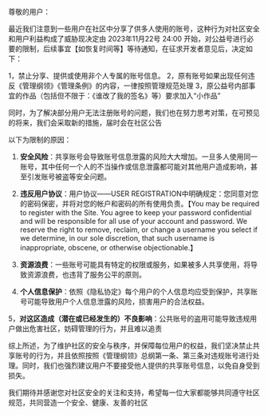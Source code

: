 尊敬的用户：

最近我们注意到一些用户在社区中分享了供多人使用的账号，这种行为对社区安全和用户利益构成了威胁现决定由 2023年11月22号 24:00 开始，对公益号进行必要的限制，后续事宜【如恢复时间等】等待通知，在征求开发者意见后，决定如下：

1，禁止分享、提供或使用非个人专属的账号信息。
2，原有账号如果出现任何违反《管理纲领》《管理条例》的内容，一律按照管理规范处理
3，原公益号内部事宜的作品（包括但不限于：《谁改了我的签名》等）要求加入“小作品”

同时，为了解决部分用户无法注册账号的问题，我们也在努力思考对策，在可预见的将来，我们会采取新的措施，届时会在社区公告

以下为限制的原因：

1. **安全风险**：共享账号会导致账号信息泄露的风险大大增加。一旦多人使用同一账号，其中任何一个人的不当操作或信息泄露都可能对其他用户造成影响，甚至引发账号被盗等安全问题。

2.  **违反用户协议**：用户协议——USER REGISTRATION中明确规定：您同意对您的密码保密，并将对您的帐户和密码的所有使用负责。【You may be required to register with the Site. You agree to keep your password confidential and will be responsible for all use of your account and password. We reserve the right to remove, reclaim, or change a username you select if we determine, in our sole discretion, that such username is inappropriate, obscene, or otherwise objectionable.】

3. **资源浪费**：一些账号可能具有特定的权限或服务，如果被多人共享使用，将导致资源浪费，也违背了服务公平的原则。

4.   **个人信息保护**：依照《隐私协定》每个用户的个人信息均应受到保护，共享账号可能导致用户个人信息泄露的风险，损害用户的合法权益。

5，**对这区造成（潜在或已经发生的）不良影响**：公共账号的盗用可能导致违规用户做出危害社区，妨碍管理的行为，并且难以追责

综上所述，为了维护社区的安全与秩序，并保障每位用户的权益，我们坚决禁止共享账号的行为，并且依照按照《管理纲领》总纲第一条、第三条对违规账号进行处理。同时，我们也强烈建议用户不要接受他人提供的共享账号信息，以免自身受到损失。

我们期待并感谢您对社区安全的关注和支持，希望每一位大家都能够共同遵守社区规范，共同营造一个安全、健康、友善的社区